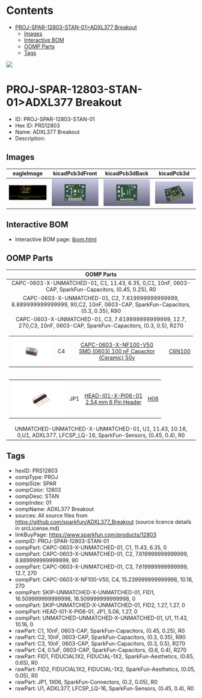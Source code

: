 



Contents
========

* [PROJ-SPAR-12803-STAN-01>ADXL377 Breakout](#proj-spar-12803-stan-01adxl377-breakout)
	* [Images](#images)
	* [Interactive BOM](#interactive-bom)
	* [OOMP Parts](#oomp-parts)
	* [Tags](#tags)
  
![][im]
# PROJ-SPAR-12803-STAN-01>ADXL377 Breakout

- ID: PROJ-SPAR-12803-STAN-01
- Hex ID: PRS12803
- Name: ADXL377 Breakout
- Description: 

## Images
  
  

|eagleImage|kicadPcb3dFront|kicadPcb3dBack|kicadPcb3d|
| :---: | :---: | :---: | :---: |
|[![eagleImage](eagleImage_140.png)](eagleImage_600.png)|[![kicadPcb3dFront](kicadPcb3dFront_140.png)](kicadPcb3dFront_600.png)|[![kicadPcb3dBack](kicadPcb3dBack_140.png)](kicadPcb3dBack_600.png)|[![kicadPcb3d](kicadPcb3d_140.png)](kicadPcb3d_600.png)|

## Interactive BOM

- Interactive BOM page: [ibom.html](kicad/bom/ibom.html)

## OOMP Parts
  

|OOMP Parts|
| :---: |
|CAPC-0603-X-UNMATCHED-01, C1, 11.43, 6.35, 0,C1, 10nF, 0603-CAP, SparkFun-Capacitors, (0.45, 0.25), R0|
|CAPC-0603-X-UNMATCHED-01, C2, 7.619999999999999, 8.889999999999999, 90,C2, 10nF, 0603-CAP, SparkFun-Capacitors, (0.3, 0.35), R90|
|CAPC-0603-X-UNMATCHED-01, C3, 7.619999999999999, 12.7, 270,C3, 10nF, 0603-CAP, SparkFun-Capacitors, (0.3, 0.5), R270|
|<table><tr><td>![CAPC-0603-X-NF100-V50](https://raw.githubusercontent.com/oomlout/oomlout_OOMP_parts/main/CAPC-0603-X-NF100-V50/image_140.jpg)</td><td> C4</td><td>[CAPC-0603-X-NF100-V50<br>SMD (0603) 100 nF Capacitor (Ceramic) 50v](https://github.com/oomlout/oomlout_OOMP_parts/tree/main/CAPC-0603-X-NF100-V50/)</td><td>[C6N100](https://github.com/oomlout/oomlout_OOMP_parts/tree/main/CAPC-0603-X-NF100-V50/)</td></tr></table>|
|<table><tr><td>![HEAD-I01-X-PI06-01](https://raw.githubusercontent.com/oomlout/oomlout_OOMP_parts/main/HEAD-I01-X-PI06-01/image_140.jpg)</td><td> JP1</td><td>[HEAD-I01-X-PI06-01<br>2.54 mm 6 Pin Header](https://github.com/oomlout/oomlout_OOMP_parts/tree/main/HEAD-I01-X-PI06-01/)</td><td>[H06](https://github.com/oomlout/oomlout_OOMP_parts/tree/main/HEAD-I01-X-PI06-01/)</td></tr></table>|
|UNMATCHED-UNMATCHED-X-UNMATCHED-01, U1, 11.43, 10.16, 0,U1, ADXL377, LFCSP_LQ-16, SparkFun-Sensors, (0.45, 0.4), R0|

## Tags

- hexID: PRS12803
- oompType: PROJ
- oompSize: SPAR
- oompColor: 12803
- oompDesc: STAN
- oompIndex: 01
- oompName: ADXL377 Breakout
- sources: All source files from https://github.com/sparkfun/ADXL377_Breakout (source licence details in srcLicense.md)
- linkBuyPage: https://www.sparkfun.com/products/12803
- oompID: PROJ-SPAR-12803-STAN-01
- oompPart: CAPC-0603-X-UNMATCHED-01, C1, 11.43, 6.35, 0
- oompPart: CAPC-0603-X-UNMATCHED-01, C2, 7.619999999999999, 8.889999999999999, 90
- oompPart: CAPC-0603-X-UNMATCHED-01, C3, 7.619999999999999, 12.7, 270
- oompPart: CAPC-0603-X-NF100-V50, C4, 15.239999999999998, 10.16, 270
- oompPart: SKIP-UNMATCHED-X-UNMATCHED-01, FID1, 16.509999999999998, 16.509999999999998, 0
- oompPart: SKIP-UNMATCHED-X-UNMATCHED-01, FID2, 1.27, 1.27, 0
- oompPart: HEAD-I01-X-PI06-01, JP1, 5.08, 1.27, 0
- oompPart: UNMATCHED-UNMATCHED-X-UNMATCHED-01, U1, 11.43, 10.16, 0
- rawPart: C1, 10nF, 0603-CAP, SparkFun-Capacitors, (0.45, 0.25), R0
- rawPart: C2, 10nF, 0603-CAP, SparkFun-Capacitors, (0.3, 0.35), R90
- rawPart: C3, 10nF, 0603-CAP, SparkFun-Capacitors, (0.3, 0.5), R270
- rawPart: C4, 0.1uF, 0603-CAP, SparkFun-Capacitors, (0.6, 0.4), R270
- rawPart: FID1, FIDUCIAL1X2, FIDUCIAL-1X2, SparkFun-Aesthetics, (0.65, 0.65), R0
- rawPart: FID2, FIDUCIAL1X2, FIDUCIAL-1X2, SparkFun-Aesthetics, (0.05, 0.05), R0
- rawPart: JP1, 1X06, SparkFun-Connectors, (0.2, 0.05), R0
- rawPart: U1, ADXL377, LFCSP_LQ-16, SparkFun-Sensors, (0.45, 0.4), R0



[im]: kicadPcb3d_450.png

